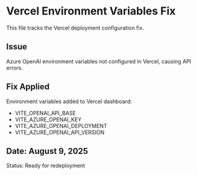 # Vercel Environment Variables Fix

This file tracks the Vercel deployment configuration fix.

## Issue

Azure OpenAI environment variables not configured in Vercel, causing API errors.

## Fix Applied

Environment variables added to Vercel dashboard:

- VITE_OPENAI_API_BASE
- VITE_AZURE_OPENAI_KEY
- VITE_AZURE_OPENAI_DEPLOYMENT
- VITE_AZURE_OPENAI_API_VERSION

## Date: August 9, 2025

Status: Ready for redeployment
